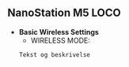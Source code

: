 ## NanoStation M5 LOCO
* **Basic Wireless Settings**
   * WIRELESS MODE: 
   ```ssh
   Tekst og beskrivelse
   ```

